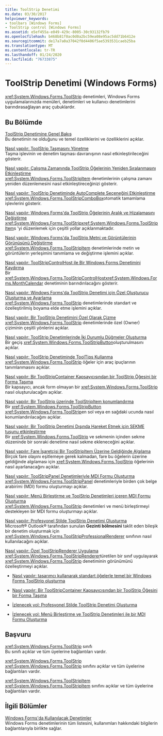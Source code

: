 ```yaml
---
title: ToolStrip Denetimi
ms.date: 03/30/2017
helpviewer_keywords:
- toolbars [Windows Forms]
- ToolStrip control [Windows Forms]
ms.assetid: e5ef455a-e049-429c-8005-30c93132fb79
ms.openlocfilehash: b468b81f0ac0d0a2bc59ea08e95ac5dd71b6412e
ms.sourcegitcommit: de17a7a0a37042f0d4406f5ae5393531caeb25ba
ms.translationtype: MT
ms.contentlocale: tr-TR
ms.lasthandoff: 01/24/2020
ms.locfileid: "76733875"
---
```

# <a name="toolstrip-control-windows-forms"></a>ToolStrip Denetimi (Windows Forms)
<xref:System.Windows.Forms.ToolStrip> denetimleri, Windows Forms uygulamalarınızda menüleri, denetimleri ve kullanıcı denetimlerini barındırasağlayan araç çubuklardır.  
  
## <a name="in-this-section"></a>Bu Bölümde  
 [ToolStrip Denetimine Genel Bakış](toolstrip-control-overview-windows-forms.md)  
 Bu denetimin ne olduğunu ve temel özelliklerini ve özelliklerini açıklar.  
  
 [Nasıl yapılır: ToolStrip Taşmasını Yönetme](how-to-manage-toolstrip-overflow-in-windows-forms.md)  
 Taşma işlevinin ve denetim taşması davranışının nasıl etkinleştirileceğini gösterir.  
  
 [Nasıl yapılır: Çalışma Zamanında ToolStrip Öğelerinin Yeniden Sıralanmasını Etkinleştirme](how-to-enable-reordering-of-toolstrip-items-at-run-time-in-windows-forms.md)  
 <xref:System.Windows.Forms.ToolStripItem> denetimlerinin çalışma zamanı yeniden düzenlemesini nasıl etkinleştireceğinizi gösterir.  
  
 [Nasıl yapılır: ToolStrip Denetiminde AutoComplete Seçeneğini Etkinleştirme](how-to-enable-autocomplete-in-toolstrip-controls-in-windows-forms.md)  
 <xref:System.Windows.Forms.ToolStripComboBox>otomatik tamamlama işlevlerini gösterir.  
  
 [Nasıl yapılır: Windows Forms'da ToolStrip Öğelerinin Aralık ve Hizalamasını Değiştirme](how-to-change-the-spacing-and-alignment-of-toolstrip-items-in-windows-forms.md)  
 <xref:System.Windows.Forms.ToolStrip><xref:System.Windows.Forms.ToolStripItem>s 'yi düzenlemek için çeşitli yollar açıklanmaktadır.  
  
 [Nasıl yapılır: Windows Forms'da ToolStrip Metni ve Görüntülerinin Görünüşünü Değiştirme](how-to-change-the-appearance-of-toolstrip-text-and-images-in-windows-forms.md)  
 <xref:System.Windows.Forms.ToolStripItem> denetimlerinde metin ve görüntülerin yerleşimini tanımlama ve değiştirme işlemini açıklar.  
  
 [Nasıl yapılır: ToolStripControlHost ile Bir Windows Forms Denetimini Kaydırma](how-to-wrap-a-windows-forms-control-with-toolstripcontrolhost.md)  
 Bir <xref:System.Windows.Forms.ToolStripControlHost><xref:System.Windows.Forms.MonthCalendar> denetiminin barındırılacağını gösterir.  
  
 [Nasıl yapılır: Windows Forms'da ToolStrip Denetimi için Özel Oluşturucu Oluşturma ve Ayarlama](create-and-set-a-custom-renderer-for-the-toolstrip-control-in-wf.md)  
 <xref:System.Windows.Forms.ToolStrip> denetimlerinde standart ve özelleştirilmiş boyama elde etme işlemini açıklar.  
  
 [Nasıl yapılır: Bir ToolStrip Denetimini Özel Olarak Çizme](how-to-custom-draw-a-toolstrip-control.md)  
 <xref:System.Windows.Forms.ToolStrip> denetimlerinde özel (Owner) çiziminin çeşitli yönlerini açıklar.  
  
 [Nasıl yapılır: ToolStrip Denetimlerinde İki Durumlu Düğmeler Oluşturma](how-to-create-toggle-buttons-in-toolstrip-controls.md)  
 Bir geçiş <xref:System.Windows.Forms.ToolStripButton>oluşturulmasını açıklar.  
  
 [Nasıl yapılır: ToolStrip Denetiminde ToolTips Kullanma](how-to-use-tooltips-in-toolstrip-controls.md)  
 <xref:System.Windows.Forms.ToolStrip> öğeler için araç ipuçlarının tanımlanmasını açıklar.  
  
 [Nasıl yapılır: Bir ToolStripContainer Kapsayıcısından bir ToolStrip Öğesini bir Forma Taşıma](how-to-move-a-toolstrip-out-of-a-toolstripcontainer-onto-a-form.md)  
 Bir kapsayıcı, ancak form olmayan bir <xref:System.Windows.Forms.ToolStrip> nasıl oluşturulacağını açıklar.  
  
 [Nasıl yapılır: Bir ToolStrip üzerinde ToolStripItem konumlandırma](how-to-position-a-toolstripitem-on-a-toolstrip.md)  
 Bir <xref:System.Windows.Forms.ToolStripButton> <xref:System.Windows.Forms.ToolStrip>en sol veya en sağdaki ucunda nasıl konumlandırılacağını açıklar.  
  
 [Nasıl yapılır: Bir ToolStrip Denetimi Dışında Hareket Etmek için SEKME tuşunu etkinleştirme](how-to-enable-the-tab-key-to-move-out-of-a-toolstrip-control.md)  
 Bir <xref:System.Windows.Forms.ToolStrip> ve sekmenin içinden sekme düzeninde bir sonraki denetime nasıl sekme ekleneceğini açıklar.  
  
 [Nasıl yapılır: Fare İşaretçisi Bir ToolStripItem Üzerine Geldiğinde Algılama](how-to-detect-when-the-mouse-pointer-is-over-a-toolstripitem.md)  
 Birçok fare olayını eşitlemeye gerek kalmadan, fare bu öğelerin üzerine geldiğinde algılaması için <xref:System.Windows.Forms.ToolStrip> öğelerinin nasıl ayarlanacağını açıklar.  
  
 [Nasıl yapılır: ToolStripPanel Denetimleriyle MDI Formu Oluşturma](how-to-create-an-mdi-form-with-toolstrippanel-controls.md)  
 <xref:System.Windows.Forms.ToolStripPanel> denetimleriyle birden çok belge arabirimi (MDI) formu oluşturmayı açıklar.  
  
 [Nasıl yapılır: Menü Birleştirme ve ToolStrip Denetimleri içeren MDI Formu Oluşturma](how-to-create-an-mdi-form-with-menu-merging-and-toolstrip-controls.md)  
 <xref:System.Windows.Forms.ToolStrip> denetimleri ve menü birleştirmeyi destekleyen bir MDI formu oluşturmayı açıklar.  
  
 [Nasıl yapılır: Profesyonel Stilde ToolStrip Denetimi Oluşturma](how-to-create-a-professionally-styled-toolstrip-control.md)  
 Microsoft® Outlook® tarafından sunulan **Gezinti bölmesini** taklit eden bileşik bir denetim oluşturmak için <xref:System.Windows.Forms.ToolStripProfessionalRenderer> sınıfının nasıl kullanılacağını açıklar.  
  
 [Nasıl yapılır: Özel ToolStripRenderer Uygulama](how-to-implement-a-custom-toolstriprenderer.md)  
 <xref:System.Windows.Forms.ToolStripRenderer>türetilen bir sınıf uygulayarak <xref:System.Windows.Forms.ToolStrip> denetiminin görünümünü özelleştirmeyi açıklar.  
  
- [Nasıl yapılır: tasarımcı kullanarak standart öğelerle temel bir Windows Forms ToolStrip oluşturma](create-a-basic-wf-toolstrip-with-standard-items-using-the-designer.md)  
  
- [Nasıl yapılır: Bir ToolStripContainer Kapsayıcısından bir ToolStrip Öğesini bir Forma Taşıma](how-to-move-a-toolstrip-out-of-a-toolstripcontainer-onto-a-form.md)  
  
- [İzlenecek yol: Profesyonel Stilde ToolStrip Denetimi Oluşturma](walkthrough-creating-a-professionally-styled-toolstrip-control.md)  
  
- [İzlenecek yol: Menü Birleştirme ve ToolStrip Denetimleri ile bir MDI Formu Oluşturma](walkthrough-creating-an-mdi-form-with-menu-merging-and-toolstrip-controls.md)  
  
## <a name="reference"></a>Başvuru  
 <xref:System.Windows.Forms.ToolStrip> sınıfı  
 Bu sınıfı açıklar ve tüm üyelerine bağlantıları vardır.  
  
 <xref:System.Windows.Forms.ToolStrip>  
 <xref:System.Windows.Forms.ToolStrip> sınıfını açıklar ve tüm üyelerine bağlantıları vardır.  
  
 <xref:System.Windows.Forms.ToolStripItem>  
 <xref:System.Windows.Forms.ToolStripItem> sınıfını açıklar ve tüm üyelerine bağlantıları vardır.  
  
## <a name="related-sections"></a>İlgili Bölümler  
 [Windows Forms'da Kullanılacak Denetimler](controls-to-use-on-windows-forms.md)  
 Windows Forms denetimlerinin tüm listesini, kullanımları hakkındaki bilgilerin bağlantılarıyla birlikte sağlar.
